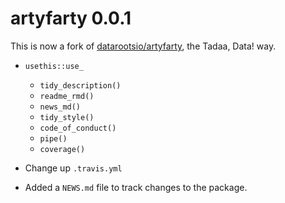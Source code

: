 # artyfarty 0.0.1

This is now a fork of [datarootsio/artyfarty](https://github.com/datarootsio/artyfarty), the Tadaa, Data! way.

- `usethis::use_`
    - `tidy_description()`
    - `readme_rmd()`
    - `news_md()`
    - `tidy_style()`
    - `code_of_conduct()`
    - `pipe()`
    - `coverage()`
- Change up `.travis.yml`


- Added a `NEWS.md` file to track changes to the package.
